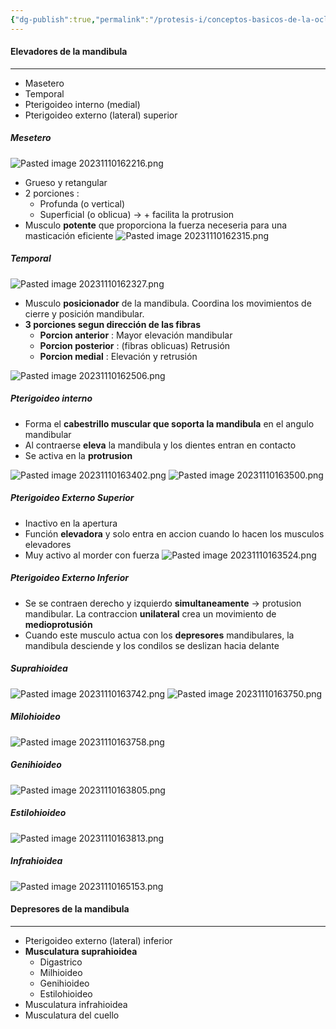 ```yaml
---
{"dg-publish":true,"permalink":"/protesis-i/conceptos-basicos-de-la-oclusion-denticion-y-arcadas-dentarias/musculos-de-la-masticacion/"}
---
```


#### Elevadores de la mandibula
---
- Masetero
- Temporal
- Pterigoideo interno (medial)
- Pterigoideo externo (lateral) superior

##### Mesetero

![Pasted image 20231110162216.png](/img/user/Cirugia%20Bucal%20I/Medias/Pasted%20image%2020231110162216.png)

- Grueso y retangular
- 2 porciones :
	- Profunda (o vertical)
	- Superficial (o oblicua) → + facilita la protrusion
- Musculo **potente** que proporciona la fuerza neceseria para una masticación eficiente
![Pasted image 20231110162315.png](/img/user/Cirugia%20Bucal%20I/Medias/Pasted%20image%2020231110162315.png)

##### Temporal

![Pasted image 20231110162327.png](/img/user/Cirugia%20Bucal%20I/Medias/Pasted%20image%2020231110162327.png)
- Musculo **posicionador** de la mandibula. Coordina los movimientos de cierre y posición mandibular.
- **3 porciones segun dirección de las fibras**
	- **Porcion anterior** : Mayor elevación mandibular
	- **Porcion posterior** : (fibras oblicuas) Retrusión
	- **Porcion medial** : Elevación y retrusión

![Pasted image 20231110162506.png](/img/user/Cirugia%20Bucal%20I/Medias/Pasted%20image%2020231110162506.png)

##### Pterigoideo interno
- Forma el **cabestrillo muscular que soporta la mandibula** en el angulo mandibular
- Al contraerse **eleva** la mandibula y los dientes entran en contacto
- Se activa en la **protrusion**

![Pasted image 20231110163402.png](/img/user/Cirugia%20Bucal%20I/Medias/Pasted%20image%2020231110163402.png)
![Pasted image 20231110163500.png](/img/user/Cirugia%20Bucal%20I/Medias/Pasted%20image%2020231110163500.png)

##### Pterigoideo Externo Superior
- Inactivo en la apertura
- Función **elevadora** y solo entra en accion cuando lo hacen los musculos elevadores
- Muy activo al morder con fuerza
![Pasted image 20231110163524.png](/img/user/Cirugia%20Bucal%20I/Medias/Pasted%20image%2020231110163524.png)
##### Pterigoideo Externo Inferior
- Se se contraen derecho y izquierdo **simultaneamente** → protusion mandibular. La contraccion **unilateral** crea un movimiento de **medioprotusión**
- Cuando este musculo actua con los **depresores** mandibulares, la mandibula desciende y los condilos se deslizan hacia delante

##### Suprahioidea

![Pasted image 20231110163742.png](/img/user/Cirugia%20Bucal%20I/Medias/Pasted%20image%2020231110163742.png)
![Pasted image 20231110163750.png](/img/user/Cirugia%20Bucal%20I/Medias/Pasted%20image%2020231110163750.png)

##### Milohioideo
![Pasted image 20231110163758.png](/img/user/Cirugia%20Bucal%20I/Medias/Pasted%20image%2020231110163758.png)

##### Genihioideo
![Pasted image 20231110163805.png](/img/user/Cirugia%20Bucal%20I/Medias/Pasted%20image%2020231110163805.png)
##### Estilohioideo
![Pasted image 20231110163813.png](/img/user/Cirugia%20Bucal%20I/Medias/Pasted%20image%2020231110163813.png)

##### Infrahioidea
![Pasted image 20231110165153.png](/img/user/Cirugia%20Bucal%20I/Medias/Pasted%20image%2020231110165153.png)

#### Depresores de la mandibula
---
- Pterigoideo externo (lateral) inferior
- **Musculatura suprahioidea**
	- Digastrico
	- Milhioideo
	- Genihioideo
	- Estilohioideo
- Musculatura infrahioidea
- Musculatura del cuello

